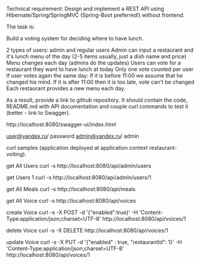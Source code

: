 Technical requirement:
Design and implement a REST API using Hibernate/Spring/SpringMVC (Spring-Boot preferred!) without frontend.

The task is:

Build a voting system for deciding where to have lunch.

2 types of users: admin and regular users
Admin can input a restaurant and it's lunch menu of the day (2-5 items usually, just a dish name and price)
Menu changes each day (admins do the updates)
Users can vote for a restaurant they want to have lunch at today
Only one vote counted per user
If user votes again the same day:
If it is before 11:00 we assume that he changed his mind.
If it is after 11:00 then it is too late, vote can't be changed
Each restaurant provides a new menu each day.

As a result, provide a link to github repository. It should contain the code, README.md with API documentation and couple curl commands to test it (better - link to Swagger).

http://localhost:8080/swagger-ui/index.html

user@yandex.ru/ password
admin@yandex.ru/ admin

curl samples (application deployed at application context restaurant-voiting).

get All Users
curl -s http://localhost:8080/api/admin/users

get Users 1
curl -s http://localhost:8080/api/admin/users/1

get All Meals
curl -s http://localhost:8080/api/meals

get All Voice
curl -s http://localhost:8080/api/voices

create Voice
curl -s -X POST -d '{"enabled":true}' -H 'Content-Type:application/json;charset=UTF-8' http://localhost:8080/api/voices/1

delete Voice
curl -s -X DELETE http://localhost:8080/api/voices/1

update Voice
curl -s -X PUT -d '{"enabled" : true, "restaurantId": 1}' -H 'Content-Type:application/json;charset=UTF-8' http://localhost:8080/api/voices/1

